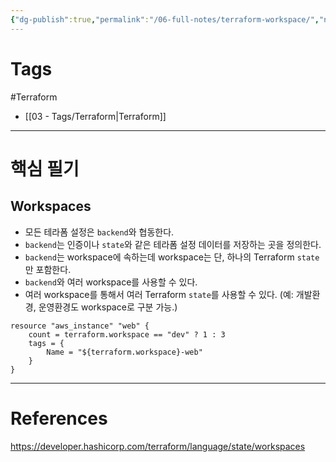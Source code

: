 ```yaml
---
{"dg-publish":true,"permalink":"/06-full-notes/terraform-workspace/","noteIcon":""}
---
```


# Tags
#Terraform
- [[03 - Tags/Terraform\|Terraform]]
---
# 핵심 필기
## Workspaces
- 모든 테라폼 설정은 `backend`와 협동한다.
- `backend`는 인증이나 `state`와 같은 테라폼 설정 데이터를 저장하는 곳을 정의한다.
- `backend`는 workspace에 속하는데 workspace는 단, 하나의 Terraform `state`만 포함한다.
- `backend`와 여러 workspace를 사용할 수 있다.
- 여러 workspace를 통해서 여러 Terraform `state`를 사용할 수 있다. (예: 개발환경, 운영환경도 workspace로 구분 가능.)
``` hcl
resource "aws_instance" "web" {
	count = terraform.workspace == "dev" ? 1 : 3
	tags = {
		Name = "${terraform.workspace}-web"
	}
}
```

---
# References
https://developer.hashicorp.com/terraform/language/state/workspaces